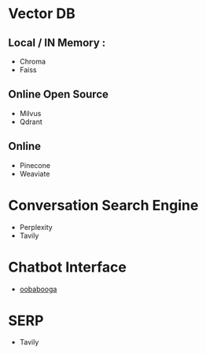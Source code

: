 # Vector DB
## Local / IN Memory : 
- Chroma
- Faiss

## Online Open Source
- Milvus
- Qdrant

## Online
- Pinecone
- Weaviate

# Conversation Search Engine
- Perplexity
- Tavily

# Chatbot Interface
- [oobabooga](https://github.com/oobabooga/text-generation-webui)

# SERP
- Tavily
